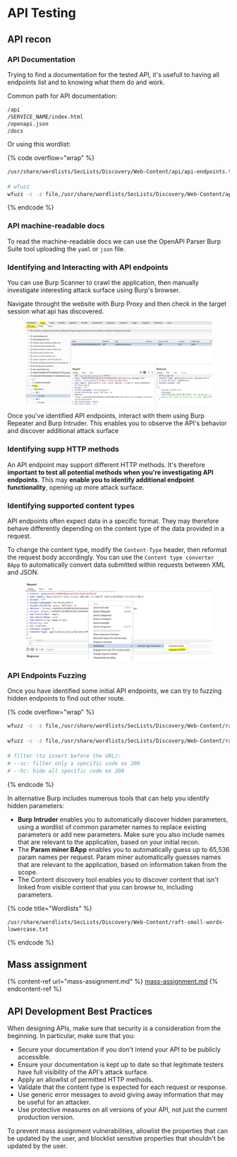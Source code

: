 # API Testing

## API recon



### API Documentation

Trying to find a documentation for the tested API, it's usefull to having all endpoints list and to knowing what them do and work.

Common path for API documentation:

```
/api
/SERVICE_NAME/index.html
/openapi.json
/docs
```

Or using this wordlist:

{% code overflow="wrap" %}
```bash
/usr/share/wordlists/SecLists/Discovery/Web-Content/api/api-endpoints.txt

# wfuzz 
wfuzz -c -z file,/usr/share/wordlists/SecLists/Discovery/Web-Content/api/api-endpoints.txt 'http://domain.com/FUZZ'
```
{% endcode %}

### API machine-readable docs

To read the machine-readable docs we can use the OpenAPI Parser Burp Suite tool uploading the `yaml` or `json` file.&#x20;



### Identifying and Interacting with API endpoints

You can use Burp Scanner to crawl the application, then manually investigate interesting attack surface using Burp's browser.

Navigate throught the website with Burp Proxy and then check in the target session what api has discovered.

<figure><img src="../../../../../.gitbook/assets/image (1) (1) (1).png" alt=""><figcaption></figcaption></figure>



Once you've identified API endpoints, interact with them using Burp Repeater and Burp Intruder. This enables you to observe the API's behavior and discover additional attack surface



### Identifying supp HTTP methods

An API endpoint may support different HTTP methods. It's therefore **important to test all potential methods when you're investigating API endpoints**. This may **enable you to identify additional endpoint functionality**, opening up more attack surface.



### Identifying supported content types

API endpoints often expect data in a specific format. They may therefore behave differently depending on the content type of the data provided in a request.

To change the content type, modify the `Content-Type` header, then reformat the request body accordingly. You can use the `Content type converter BApp` to automatically convert data submitted within requests between XML and JSON.

<figure><img src="../../../../../.gitbook/assets/image (13) (1).png" alt=""><figcaption></figcaption></figure>

### API Endpoints Fuzzing

Once you have identified some initial API endpoints, we can try to fuzzing hidden endpoints to find out other route.

{% code overflow="wrap" %}
```bash
wfuzz -c -z file,/usr/share/wordlists/SecLists/Discovery/Web-Content/raft-small-words-lowercase.txt 'http://domain.com/api/FUZZ'

wfuzz -c -z file,/usr/share/wordlists/SecLists/Discovery/Web-Content/raft-small-words-lowercase.txt 'http://domain.com/api/read_file?file=FUZZ'

# filter (to insert before the URL):
# --sc: filter only a specific code ex 200
# --hc: hide all specific code ex 200
```
{% endcode %}

In alternative Burp includes numerous tools that can help you identify hidden parameters:

* **Burp Intruder** enables you to automatically discover hidden parameters, using a wordlist of common parameter names to replace existing parameters or add new parameters. Make sure you also include names that are relevant to the application, based on your initial recon.
* The **Param miner BApp** enables you to automatically guess up to 65,536 param names per request. Param miner automatically guesses names that are relevant to the application, based on information taken from the scope.
* The Content discovery tool enables you to discover content that isn't linked from visible content that you can browse to, including parameters.

{% code title="Wordlists" %}
```
/usr/share/wordlists/SecLists/Discovery/Web-Content/raft-small-words-lowercase.txt
```
{% endcode %}



## Mass assignment

{% content-ref url="mass-assignment.md" %}
[mass-assignment.md](mass-assignment.md)
{% endcontent-ref %}



## API Development Best Practices

When designing APIs, make sure that security is a consideration from the beginning. In particular, make sure that you:

* Secure your documentation if you don't intend your API to be publicly accessible.
* Ensure your documentation is kept up to date so that legitimate testers have full visibility of the API's attack surface.
* Apply an allowlist of permitted HTTP methods.
* Validate that the content type is expected for each request or response.
* Use generic error messages to avoid giving away information that may be useful for an attacker.
* Use protective measures on all versions of your API, not just the current production version.

To prevent mass assignment vulnerabilities, allowlist the properties that can be updated by the user, and blocklist sensitive properties that shouldn't be updated by the user.

